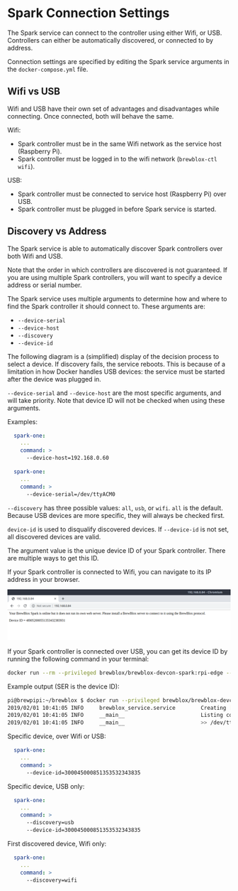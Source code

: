 # Spark Connection Settings

The Spark service can connect to the controller using either Wifi, or USB. <br>
Controllers can either be automatically discovered, or connected to by address.

Connection settings are specified by editing the Spark service arguments in the `docker-compose.yml` file.

## Wifi vs USB

Wifi and USB have their own set of advantages and disadvantages while connecting. Once connected, both will behave the same.

Wifi:
- Spark controller must be in the same Wifi network as the service host (Raspberry Pi).
- Spark controller must be logged in to the wifi network (`brewblox-ctl wifi`).

USB:
- Spark controller must be connected to service host (Raspberry Pi) over USB.
- Spark controller must be plugged in before Spark service is started.

## Discovery vs Address

The Spark service is able to automatically discover Spark controllers over both Wifi and USB.

Note that the order in which controllers are discovered is not guaranteed.
If you are using multiple Spark controllers, you will want to specify a device address or serial number.

The Spark service uses multiple arguments to determine how and where to find the Spark controller it should connect to.
These arguments are:
* `--device-serial`
* `--device-host`
* `--discovery`
* `--device-id`

The following diagram is a (simplified) display of the decision process to select a device.
If discovery fails, the service reboots. This is because of a limitation in how Docker handles USB devices: the service must be started after the device was plugged in.

<PlantUml src="connection_flow.puml" title="Selecting device address"/>

`--device-serial` and `--device-host` are the most specific arguments, and will take priority.
Note that device ID will not be checked when using these arguments.

Examples:
```yaml
  spark-one:
    ...
    command: >
      --device-host=192.168.0.60
```
```yaml
  spark-one:
    ...
    command: >
      --device-serial=/dev/ttyACM0
```

`--discovery` has three possible values: `all`, `usb`, or `wifi`. `all` is the default. <br>
Because USB devices are more specific, they will always be checked first.

`device-id` is used to disqualify discovered devices. If `--device-id` is not set, all discovered devices are valid.

The argument value is the unique device ID of your Spark controller. There are multiple ways to get this ID.

If your Spark controller is connected to Wifi, you can navigate to its IP address in your browser.

![Device ID result](../images/device-id-message.png)

If your Spark controller is connected over USB, you can get its device ID by running the following command in your terminal:

```bash
docker run --rm --privileged brewblox/brewblox-devcon-spark:rpi-edge --list-devices
```

Example output (SER is the device ID):

```bash
pi@brewpipi:~/brewblox $ docker run --privileged brewblox/brewblox-devcon-spark:rpi-edge --list-devices
2019/02/01 10:41:05 INFO     brewblox_service.service        Creating [spark] application
2019/02/01 10:41:05 INFO     __main__                        Listing connected devices: 
2019/02/01 10:41:05 INFO     __main__                        >> /dev/ttyACM0 | P1 - P1 Serial | USB VID:PID=2B04:C008 SER=300045000851353532343835 LOCATION=1-1.2:1.0
```

Specific device, over Wifi or USB:
```yaml
  spark-one:
    ...
    command: >
      --device-id=300045000851353532343835
```
Specific device, USB only:
```yaml
  spark-one:
    ...
    command: >
      --discovery=usb
      --device-id=300045000851353532343835
```
First discovered device, Wifi only:
```yaml
  spark-one:
    ...
    command: >
      --discovery=wifi
```
